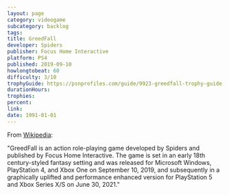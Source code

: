 ```yaml
---
layout: page
category: videogame
subcategory: backlog
tags:
title: GreedFall
developer: Spiders
publisher: Focus Home Interactive
platform: PS4
published: 2019-09-10
howlongtobeat: 60
difficulty: 3/10
trophyGuide: https://psnprofiles.com/guide/9923-greedfall-trophy-guide
durationHours:
trophies:
percent:
link:
date: 1991-01-01
---
```


From [Wikipedia](https://en.wikipedia.org/wiki/GreedFall):

"GreedFall is an action role-playing game developed by Spiders and published by Focus Home Interactive. The game is set in an early 18th century-styled fantasy setting and was released for Microsoft Windows, PlayStation 4, and Xbox One on September 10, 2019, and subsequently in a graphically uplifted and performance enhanced version for PlayStation 5 and Xbox Series X/S on June 30, 2021."
